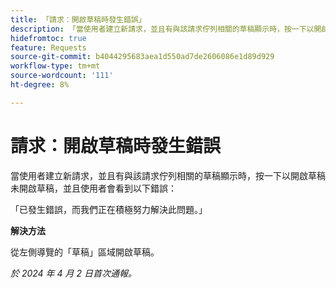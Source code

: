 ```yaml
---
title: 「請求：開啟草稿時發生錯誤」
description: 「當使用者建立新請求，並且有與該請求佇列相關的草稿顯示時，按一下以開啟草稿未開啟草稿，並且使用者會看到錯誤。 此問題有解決辦法。」
hidefromtoc: true
feature: Requests
source-git-commit: b4044295683aea1d550ad7de2606086e1d89d929
workflow-type: tm+mt
source-wordcount: '111'
ht-degree: 8%

---
```



# 請求：開啟草稿時發生錯誤

當使用者建立新請求，並且有與該請求佇列相關的草稿顯示時，按一下以開啟草稿未開啟草稿，並且使用者會看到以下錯誤：

「已發生錯誤，而我們正在積極努力解決此問題。」

**解決方法**

從左側導覽的「草稿」區域開啟草稿。

_於 2024 年 4 月 2 日首次通報。_

